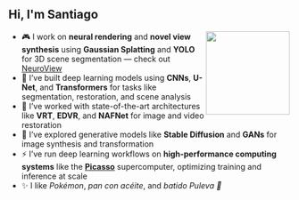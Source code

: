 <h2>Hi, I'm Santiago</h2>
<img align="right" width="150" src="https://i.imgur.com/3kwWOQc.jpeg" />

<ul>
  <li>🎮 I work on <strong>neural rendering</strong> and <strong>novel view synthesis</strong> using <strong>Gaussian Splatting</strong> and <strong>YOLO</strong> for 3D scene segmentation — check out <a href="https://github.com/kunSurenioRBG/NeuroView">NeuroView</a></li>
  <li>🧠 I’ve built deep learning models using <strong>CNNs</strong>, <strong>U-Net</strong>, and <strong>Transformers</strong> for tasks like segmentation, restoration, and scene analysis</li>
  <li>🧪 I’ve worked with state-of-the-art architectures like <strong>VRT</strong>, <strong>EDVR</strong>, and <strong>NAFNet</strong> for image and video restoration</li>
  <li>🧬 I’ve explored generative models like <strong>Stable Diffusion</strong> and <strong>GANs</strong> for image synthesis and transformation</li>
  <li>⚡ I’ve run deep learning workflows on <strong>high-performance computing systems</strong> like the <a href="https://www.scbi.uma.es/web/es/supercomputacion/"><strong>Picasso</strong></a> supercomputer, optimizing training and inference at scale</li>
  <li>✨ I like <em>Pokémon</em>, <em>pan con acéite</em>, and <em>batido Puleva 🦆</em></li>
</ul>
